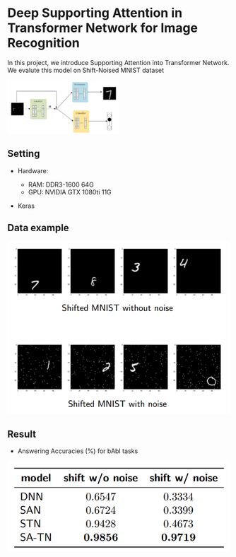 # Deep Supporting Attention in Transformer Network for Image Recognition
In this project, we introduce Supporting Attention into Transformer Network.
We evalute this model on Shift-Noised MNIST dataset

<img src='figs/model.PNG' width=50%>

## Setting 
- Hardware:
    - RAM: DDR3-1600 64G
    - GPU: NVIDIA GTX 1080ti 11G

- Keras

## Data example
<img src='figs/dataset.PNG'>

## Result
- Answering Accuracies (\%) for bAbI tasks 
<img src='figs/table.PNG'>

